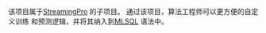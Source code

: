 该项目属于[StreamingPro](https://github.com/allwefantasy/streamingpro) 的子项目。
通过该项目，算法工程师可以更方便的自定义训练
和预测逻辑，并将其纳入到[MLSQL](https://github.com/allwefantasy/streamingpro/blob/master/docs/mlsql-user-defined-alg.md)
语法中。